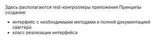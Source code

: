 Здесь располагаются rest-контроллеры приложения
Принципы создания:
 - интерфейс с необходимыми методами и полной документацией сваггера
 - класс реализации интерфейса
